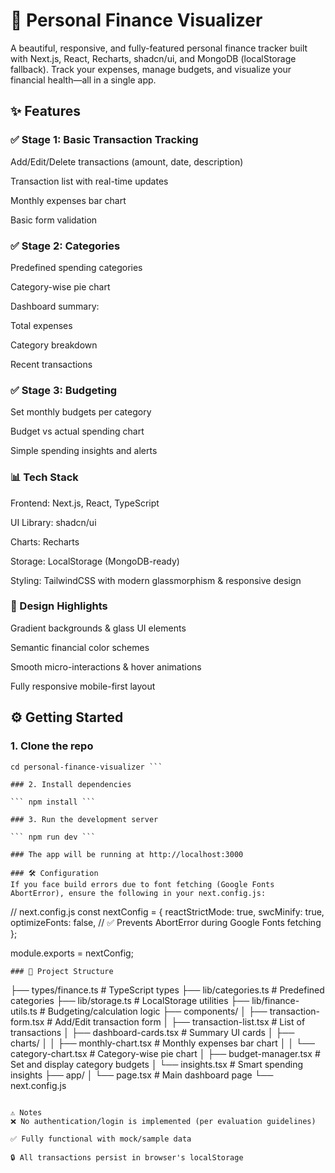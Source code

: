 # 💸 Personal Finance Visualizer
A beautiful, responsive, and fully-featured personal finance tracker built with Next.js, React, Recharts, shadcn/ui, and MongoDB (localStorage fallback). Track your expenses, manage budgets, and visualize your financial health—all in a single app.

## ✨ Features
### ✅ Stage 1: Basic Transaction Tracking
Add/Edit/Delete transactions (amount, date, description)

Transaction list with real-time updates

Monthly expenses bar chart

Basic form validation

### ✅ Stage 2: Categories
Predefined spending categories

Category-wise pie chart

Dashboard summary:

Total expenses

Category breakdown

Recent transactions

### ✅ Stage 3: Budgeting
Set monthly budgets per category

Budget vs actual spending chart

Simple spending insights and alerts

### 📊 Tech Stack
Frontend: Next.js, React, TypeScript

UI Library: shadcn/ui

Charts: Recharts

Storage: LocalStorage (MongoDB-ready)

Styling: TailwindCSS with modern glassmorphism & responsive design

### 🧠 Design Highlights
Gradient backgrounds & glass UI elements

Semantic financial color schemes

Smooth micro-interactions & hover animations

Fully responsive mobile-first layout

## ⚙️ Getting Started
### 1. Clone the repo

``` git clone https://github.com/your-username/personal-finance-visualizer.git
cd personal-finance-visualizer ```

### 2. Install dependencies

``` npm install ```

### 3. Run the development server

``` npm run dev ```

### The app will be running at http://localhost:3000

### 🛠️ Configuration
If you face build errors due to font fetching (Google Fonts AbortError), ensure the following in your next.config.js:
```
// next.config.js
const nextConfig = {
  reactStrictMode: true,
  swcMinify: true,
  optimizeFonts: false, // ✅ Prevents AbortError during Google Fonts fetching
};

module.exports = nextConfig;
```
### 📁 Project Structure

```
├── types/finance.ts              # TypeScript types
├── lib/categories.ts            # Predefined categories
├── lib/storage.ts               # LocalStorage utilities
├── lib/finance-utils.ts         # Budgeting/calculation logic
├── components/
│   ├── transaction-form.tsx     # Add/Edit transaction form
│   ├── transaction-list.tsx     # List of transactions
│   ├── dashboard-cards.tsx      # Summary UI cards
│   ├── charts/
│   │   ├── monthly-chart.tsx    # Monthly expenses bar chart
│   │   └── category-chart.tsx   # Category-wise pie chart
│   ├── budget-manager.tsx       # Set and display category budgets
│   └── insights.tsx             # Smart spending insights
├── app/
│   └── page.tsx                 # Main dashboard page
└── next.config.js
```

⚠️ Notes
❌ No authentication/login is implemented (per evaluation guidelines)

✅ Fully functional with mock/sample data

🔒 All transactions persist in browser's localStorage
